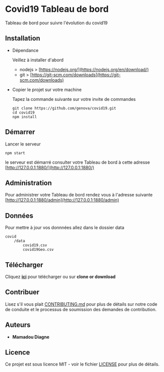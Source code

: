 # Covid19 Tableau de bord

Tableau de bord pour suivre l'évolution du covid19

## Installation

- Dépendance

  Veillez à installer d'abord

  - nodejs > [https://nodejs.org/](https://nodejs.org/en/download/)
  - git > [https://git-scm.com/downloads](https://git-scm.com/downloads)

- Copier le projet sur votre machine

  Tapez la commande suivante sur votre invite de commandes

  ```
  git clone https://github.com/genova/covid19.git
  cd covid19
  npm install
  ```

## Démarrer

Lancer le serveur

```
npm start
```

le serveur est démarré consulter votre Tableau de bord à cette adresse
[http://127.0.0.1:1880/](http://127.0.0.1:1880/)

## Administration

Pour administrer votre Tableau de bord rendez vous à l'adresse suivante
[http://127.0.0.1:1880/admin](http://127.0.0.1:1880/admin)


## Données

Pour mettre à jour vos donnnées allez dans le dossier data

```
covid
    /data
        covid19.csv
        covid19Geo.csv
```

## Télécharger

Cliquez [**ici**](https://github.com/genova/covid19/archive/master.zip) pour télécharger ou sur **clone or download**

## Contribuer

Lisez s'il vous plait [CONTRIBUTING.md](CONTRIBUTING.md) pour plus de détails sur notre code de conduite et le processus de soumission des demandes de contribution.

## Auteurs

* **Mamadou Diagne**

## Licence

Ce projet est sous licence MIT - voir le fichier [LICENSE](LICENSE) pour plus de détails.
